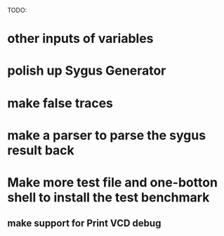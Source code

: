 TODO:
# other inputs of variables

# polish up Sygus Generator

# make false traces

# make a parser to parse the sygus result back

# Make more test file and one-botton shell to install the test benchmark

## make support for Print VCD debug